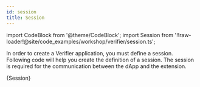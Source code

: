 ```yaml
---
id: session
title: Session
---
```


import CodeBlock from '@theme/CodeBlock';
import Session from '!!raw-loader!@site/code_examples/workshop/verifier/session.ts';


In order to create a Verifier application, you must define a session. Following code will help you create the definition of a session. The session is required for the communication between the dApp and the extension.

<CodeBlock className="language-ts" title="session.ts">
  {Session}
</CodeBlock>
